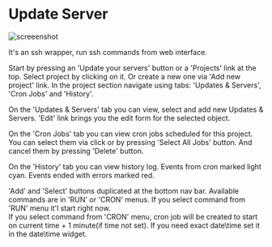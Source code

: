 # Update Server
![screeenshot](https://cloud.githubusercontent.com/assets/18072680/24416507/b0b2d82a-13ed-11e7-8cc9-f9cc1cc6d1c2.png)

It's an ssh wrapper, run ssh commands from web interface.

Start by pressing an 'Update your servers' button or a 'Projects' link at the top.
Select project by clicking on it. Or create a new one via 'Add new project' link.
In the project section navigate using tabs: 'Updates & Servers', 'Cron Jobs' and 'History'.

On the 'Updates & Servers' tab you can view, select and add new Updates & Servers.
'Edit' link brings you the edit form for the selected object.

On the 'Cron Jobs' tab you can view cron jobs scheduled for this project.
You can select them via click or by pressing 'Select All Jobs' button.
And cancel them by pressing 'Delete' button.

On the 'History' tab you can view history log. Events from cron marked light cyan. 
Events ended with errors marked red.

'Add' and 'Select' buttons duplicated at the bottom nav bar.
Available commands are in 'RUN' or 'CRON' menus. If you select command from 'RUN' menu it'l start right now.   
If you select command from 'CRON' menu, cron job will be created to start on current time + 1 minute(if time not set).
If you need exact date\time set it in the date\time widget.
